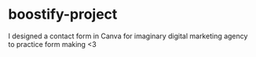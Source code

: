 # boostify-project
I designed a contact form in Canva for imaginary digital marketing agency to practice form making &lt;3
